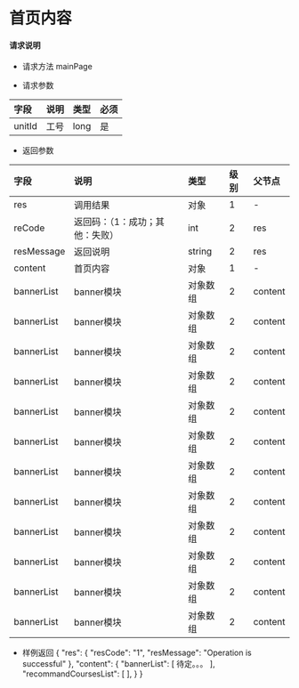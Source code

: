 # 首页内容

#### **请求说明**

* 请求方法 mainPage

* 请求参数

| 字段 | 说明 | 类型 | 必须 |
| :--- | :--- | :--- | :--- |
| unitId| 工号 | long | 是 |

* 返回参数

| 字段 | 说明 | 类型 | 级别 | 父节点 |
| :--- | :--- | :--- | :--- | :--- |
| res | 调用结果 | 对象 | 1 | - |
| reCode | 返回码：（1：成功；其他：失败） | int | 2 | res |
| resMessage| 返回说明 | string | 2 | res |
| content| 首页内容 | 对象 | 1 | - |
| bannerList | banner模块 | 对象数组 | 2 | content |
| bannerList | banner模块 | 对象数组 | 2 | content |
| bannerList | banner模块 | 对象数组 | 2 | content |
| bannerList | banner模块 | 对象数组 | 2 | content |
| bannerList | banner模块 | 对象数组 | 2 | content |
| bannerList | banner模块 | 对象数组 | 2 | content |
| bannerList | banner模块 | 对象数组 | 2 | content |
| bannerList | banner模块 | 对象数组 | 2 | content |
| bannerList | banner模块 | 对象数组 | 2 | content |
| bannerList | banner模块 | 对象数组 | 2 | content |
| bannerList | banner模块 | 对象数组 | 2 | content |
| bannerList | banner模块 | 对象数组 | 2 | content |

* 样例返回
  {
    "res": 
    {
        "resCode": "1", 
        "resMessage": "Operation is successful"
    },
    "content":
    {
       "bannerList":
       [
           待定。。。
       ],
       "recommandCoursesList":
       [
       ],
    } 
}

